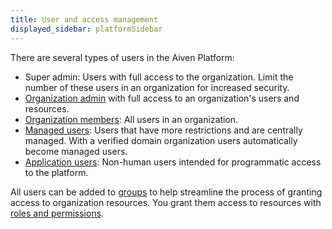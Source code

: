 ```yaml
---
title: User and access management
displayed_sidebar: platformSidebar
---
```


There are several types of users in the Aiven Platform:

- Super admin: Users with full access to the organization.
  Limit the number of these users in an organization for increased security.
- [Organization admin](/docs/platform/concepts/permissions#organization-roles-and-permissions)
   with full access to an organization's users and resources.
- [Organization members](/docs/platform/howto/manage-org-users): All users in an
  organization.
- [Managed users](/docs/platform/concepts/managed-users): Users that have more
  restrictions and are centrally managed. With a verified domain organization users
 automatically become managed users.
- [Application users](/docs/platform/concepts/application-users): Non-human users intended
  for programmatic access to the platform.

All users can be added to [groups](/docs/platform/howto/manage-groups) to help streamline
the process of granting access to organization resources. You grant them access to
resources with [roles and permissions](/docs/platform/concepts/permissions).
